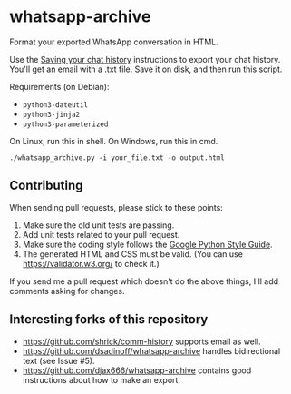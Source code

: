 # whatsapp-archive

Format your exported WhatsApp conversation in HTML.

Use the [Saving your chat history][saving] instructions to export your chat
history. You'll get an email with a .txt file. Save it on disk, and then run
this script.

Requirements (on Debian):

   * `python3-dateutil`
   * `python3-jinja2`
   * `python3-parameterized`

On Linux, run this in shell. On Windows, run this in cmd.

    ./whatsapp_archive.py -i your_file.txt -o output.html

## Contributing

When sending pull requests, please stick to these points:

1. Make sure the old unit tests are passing.
2. Add unit tests related to your pull request.
3. Make sure the coding style follows the [Google Python Style Guide][pystyle].
4. The generated HTML and CSS must be valid. (You can use https://validator.w3.org/ to check it.)

If you send me a pull request which doesn't do the above things, I'll add
comments asking for changes.

[pystyle]: https://google.github.io/styleguide/pyguide.html

## Interesting forks of this repository

- https://github.com/shrick/comm-history supports email as well.
- https://github.com/dsadinoff/whatsapp-archive handles bidirectional text
  (see Issue #5).
- https://github.com/djax666/whatsapp-archive contains good instructions
  about how to make an export.

[saving]: https://faq.whatsapp.com/en/android/23756533/?category=5245251
